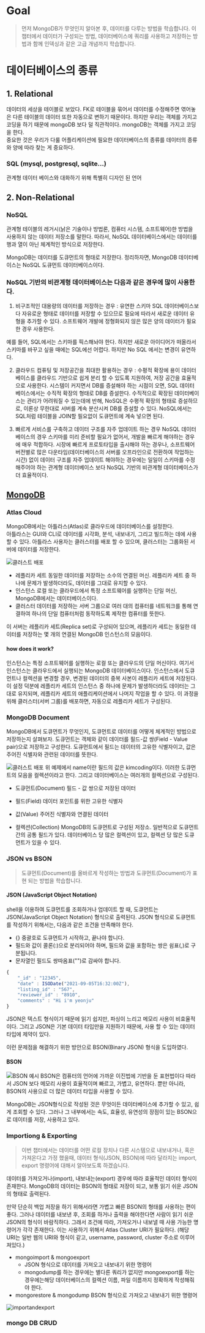 # Goal 
> 먼저 MongoDB가 무엇인지 알아본 후, 데이터를 다루는 방법을 학습합니다. 이 챕터에서 데이터가 구성되는 방법, 데이터베이스에 쿼리를 사용하고 저장하는 방법과 함께 인덱싱과 같은 고급 개념까지 학습합니다. 

# 데이터베이스의 종류
## 1. Relational
데이터의 세상을 테이블로 보았다. FK로 테이블을 묶어서 데이터를 수정해주면 엮어놓은 다른 테이블의 데이터 또한 자동으로 변하기 때문이다. 하지만 우리는 객체를 가지고 코딩을 하기 때문에 mongoDB 보다 덜 직관적이다. mongoDB는 객체를 가지고 코딩을 한다. <br>
중요한 것은 우리가 다룰 어플리케이션에 필요한 데이터베이스의 종류를 데이터의 종류와 양에 따라 찾는 게 중요하다. 

### SQL (mysql, postgresql, sqlite...)
관계형 데이터 베이스와 대화하기 위해 특별히 디자인 된 언어


## 2. Non-Relational
### NoSQL 
관계형 테이블의 레거시(낡은 기술이나 방법론, 컴퓨터 시스템, 소프트웨어)한 방법을 사용하지 않는 데이터 저장소를 말한다. 따라서, NoSQL 데이터베이스에서는 데이터를 행과 열이 아닌 체계적인 방식으로 저장한다. <br>

MongoDB는 데이터를 도큐먼트의 형태로 저장한다. 정리하자면, MongoDB 데이터베이스는 NoSQL 도큐먼트 데이터베이스이다.

### NoSQL 기반의 비관계형 데이터베이스는 다음과 같은 경우에 많이 사용한다.
1. 비구조적인 대용량의 데이터를 저장하는 경우 : 유연한 스키마
SQL 데이터베이스보다 자유로운 형태로 데이터를 저장할 수 있으므로 필요에 따라서 새로운 데이터 유형을 추가할 수 있다. 소프트웨어 개발에 정형화되지 않은 많은 양의 데이터가 필요한 경우 사용한다.<br>

예를 들어, SQL에서는 스키마를 픽스해놔야 한다. 하지만 새로운 아이디어가 떠올라서 스키마를 바꾸고 싶을 때에는 SQL에선 어렵다. 하지만 No SQL 에서는 변경이 유연하다. 


2. 클라우드 컴퓨팅 및 저장공간을 최대한 활용하는 경우 : 수평적 확장에 용이
데이터베이스를 클라우드 기반으로 쉽게 분리 할 수 있도록 지원하여, 저장 공간을 효율적으로 사용한다. 시스템이 커지면서 DB를 증설해야 하는 시점이 오면, SQL 데이터베이스에서는 수직적 확장의 형태로 DB를 증설한다. 수직적으로 확장된 데이터베이스는 관리가 어려워질 수 있는데에 반해, NoSQL은 수평적 확장의 형태로 증설하므로, 이론상 무한대로 서버를 계속 분산시켜 DB를 증설할 수 있다. NoSQL에서는 SQL처럼 테이블을 JOIN할 필요없이 도큐먼트에 계속 넣으면 된다.

3. 빠르게 서비스를 구축하고 데이터 구조를 자주 업데이트 하는 경우
NoSQL 데이터베이스의 경우 스키마를 미리 준비할 필요가 없어서, 개발을 빠르게 해야하는 경우에 매우 적합하다. 시장에 빠르게 프로토타입을 출시해야 하는 경우나, 소프트웨어 버전별로 많은 다운타임(데이터베이스의 서버를 오프라인으로 전환하여 작업하는 시간) 없이 데이터 구조를 자주 업데이트 해야하는 경우에는 일일이 스키마를 수정해주어야 하는 관계형 데이터베이스 보다 NoSQL 기반의 비관계형 데이터베이스가 더 효율적이다.

## [MongoDB](https://poiemaweb.com/mongdb-basics) 
### Atlas Cloud
MongoDB에서는 아틀라스(Atlas)로 클라우드에 데이터베이스를 설정한다.<br>
아틀라스는 GUI와 CLI로 데이터를 시각화, 분석, 내보내기, 그리고 빌드하는 데에 사용할 수 있다. 아틀라스 사용자는 클러스터를 배포 할 수 있으며, 클러스터는 그룹화된 서버에 데이터를 저장한다.

![클러스트 배포](../../img/클러스트배포.png)

+ 레플리카 세트
동일한 데이터를 저장하는 소수의 연결된 머신. 레플리카 세트 중 하나에 문제가 발생하더라도, 데이터를 그대로 유지할 수 있다.
+ 인스턴스
로컬 또는 클라우드에서 특정 소프트웨어를 실행하는 단일 머신, MongoDB에서는 데이터베이스이다.
+ 클러스터 
데이터를 저장하는 서버 그룹으로 여러 대의 컴퓨터를 네트워크를 통해 연결하여 하나의 단일 컴퓨터처럼 동작하도록 제작한 컴퓨터를 뜻한다.

이 서버는 레플리카 세트(Replica set)로 구성되어 있으며, 레플리카 세트는 동일한 데이터를 저장하는 몇 개의 연결된 MongoDB 인스턴스의 모음이다.

#### how does it work?
인스턴스는 특정 소프트웨어를 실행하는 로컬 또는 클라우드의 단일 머신이다. 여기서 인스턴스는 클라우드에서 실행되는 MongoDB 데이터베이스이다. 인스턴스에서 도큐먼트나 컬렉션을 변경할 경우, 변경된 데이터의 중복 사본이 레플리카 세트에 저장된다. 이 설정 덕분에 레플리카 세트의 인스턴스 중 하나에 문제가 발생하더라도 데이터는 그대로 유지되며, 레플리카 세트의 애플리케이션에서 나머지 작업을 할 수 있다. 이 과정을 위해 클러스터(서버 그룹)를 배포하면, 자동으로 레플리카 세트가 구성된다.

### MongoDB Document
MongoDB에서 도큐먼트가 무엇인지, 도큐먼트로 데이터를 어떻게 체계적인 방법으로 저장하는지 살펴보자. 도큐먼트는 객체와 같이 데이터를 필드-값 쌍(Field - Value pair)으로 저장하고 구성한다. 도큐먼트에서 필드는 데이터의 고유한 식별자이고, 값은 주어진 식별자와 관련된 데이터를 뜻한다.

![클러스트 배포](../../img/mongoDB도큐먼트.png)
위 예제에서 name이란 필드의 값은 kimcoding이다. 이러한 도큐먼트의 모음을 컬렉션이라고 한다. 그리고 데이터베이스는 여러개의 컬렉션으로 구성된다.

+ 도큐먼트(Document)
필드 - 값 쌍으로 저장된 데이터

+ 필드(Field)
데이터 포인트를 위한 고유한 식별자

+ 값(Value)
주어진 식별자와 연결된 데이터

+ 컬렉션(Collection)
MongoDB의 도큐먼트로 구성된 저장소. 일반적으로 도큐먼트 간의 공통 필드가 있다. 데이터베이스 당 많은 컬렉션이 있고, 컬렉션 당 많은 도큐먼트가 있을 수 있다.


### JSON vs BSON
> 도큐먼트(Document)를 올바르게 작성하는 방법과 도큐먼트(Document)가 표현 되는 방법을 학습합니다.

#### JSON (JavaScript Object Notation)
shell을 이용하여 도큐먼트를 조회하거나 업데이트 할 때, 도큐먼트는 JSON(JavaScript Object Notation) 형식으로 출력된다. JSON 형식으로 도큐먼트를 작성하기 위해서는, 다음과 같은 조건을 만족해야 한다.

+ {} 중괄호로 도큐먼트가 시작하고, 끝나야 합니다.
+ 필드와 값이 콜론(:)으로 분리되어야 하며, 필드와 값을 포함하는 쌍은 쉼표(,)로 구분됩니다.
+ 문자열인 필드도 쌍따옴표("")로 감싸야 합니다.

```js
{
    "_id" : "12345",
    "date" : ISODate("2021-09-05T16:32:00Z"),
    "listing_id" : "567",
    "reviewer_id" : "8910",
    "comments" : "Hi i'm yeonju"
}
```

JSON은 텍스트 형식이기 때문에 읽기 쉽지만, 파싱이 느리고 메모리 사용이 비효율적이다. 그리고 JSON은 기본 데이터 타입만을 지원하기 때문에, 사용 할 수 있는 데이터 타입에 제약이 있다.

이런 문제점을 해결하기 위한 방안으로 BSON(Binary JSON) 형식을 도입하였다.

#### BSON

![BSON 예시](../../img/BSON.png)
BSON은 컴퓨터의 언어에 가까운 이진법에 기반을 둔 표현법이다 따라서 JSON 보다 메모리 사용이 효율적이며 빠르고, 가볍고, 유연하다. 뿐만 아니라, BSON의 사용으로 더 많은 데이터 타입을 사용할 수 있다.<br>

MongoDB는 JSON형식으로 작성된 것은 무엇이든 데이터베이스에 추가할 수 있고, 쉽게 조회할 수 있다. 그러나 그 내부에서는 속도, 효율성, 유연성의 장점이 있는 BSON으로 데이터를 저장, 사용하고 있다.


### Importiong & Exporting
>이번 챕터에서는 데이터를 어떤 로컬 장치나 다른 시스템으로 내보내거나, 혹은 가져온다고 가정 했을때, 데이터 형식(JSON, BSON)에 따라 달라지는 import, export 명령어에 대해서 알아보도록 하겠습니다. 

데이터를 가져오거나(import), 내보내는(export) 경우에 따라 효율적인 데이터 형식이 존재한다. MongoDB의 데이터는 BSON의 형태로 저장이 되고, 보통 읽기 쉬운 JSON의 형태로 출력된다. <Br>

만약 단순히 백업 저장을 하기 위해서라면 가볍고 빠른 BSON의 형태를 사용하는 편이 좋다. 그러나 데이터를 내보낸 후, 조회를 하거나 출력을 해야한다면 사람이 읽기 쉬운 JSON의 형식이 바람직하다. 그래서 조건에 따라, 가져오거나 내보낼 때 사용 가능한 명령어가 각각 존재한다. 이는 사용하기 위해서 Atlas Cluster URI가 필요하다. (해당 URI는 일반 웹의 URI와 형식이 같고, username, password, cluster 주소로 이루어져있다.)

+ mongoimport & mongoexport 
  - JSON 형식으로 데이터를 가져오고 내보내기 위한 명령어 
  - mongodump를 하는 경우에는 별다른 쿼리가 없지만 mongoexport를 하는 경우에는해당 데이터베이스의 컬렉션 이름, 파일 이름까지 정확하게 작성해줘야 한다. 
+ mongorestore & mongodump
BSON 형식으로 가져오고 내보내기 위한 명령어 

![importandexport](../../img/MongoDBImport.png)

### mongo DB CRUD